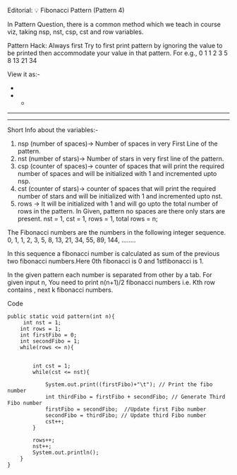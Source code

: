 Editorial: 💡 Fibonacci Pattern (Pattern 4)

In Pattern Question, there is a common method which we teach in course viz, taking nsp, nst, csp, cst and row variables.

Pattern Hack: Always first Try to first print pattern by ignoring the value to be printed then accommodate your value in that pattern. For e.g.,
0
1 1
2 3 5
8 13 21 34

View it as:-


*
* *
* * *
* * * *  
Short Info about the variables:-


1. nsp (number of spaces)-> Number of spaces in very First Line of the pattern.
2. nst (number of stars)-> Number of stars in very first line of the pattern.
3. csp (counter of spaces)-> counter of spaces that will print the required number of spaces and will be initialized with 1 and incremented upto nsp.
4. cst (counter of stars)->  counter of spaces that will print the required number of stars and will be initialized with 1 and incremented upto nst.
5. rows -> It will be initialized with 1 and will go upto the total number of rows in the pattern.
In Given, pattern no spaces are there only stars are present.
nst = 1, cst = 1, rows = 1, total rows = n;

The Fibonacci numbers are the numbers in the following integer sequence. 0, 1, 1, 2, 3, 5, 8, 13, 21, 34, 55, 89, 144, ……..

In this sequence a fibonacci number is calculated as sum of the previous two fibonacci numbers.Here 0th fibonacci is 0 and 1stfibonacci is 1.

In the given pattern each number is separated from other by a tab. For given input n, You need to print n(n+1)/2 fibonacci numbers i.e. Kth row contains , next k fibonacci numbers.

Code


    public static void pattern(int n){
         int nst = 1;
        int rows = 1;
        int firstFibo = 0;
        int secondFibo = 1;
        while(rows <= n){


            int cst = 1;
            while(cst <= nst){

                System.out.print((firstFibo)+"\t"); // Print the fibo number
                int thirdFibo = firstFibo + secondFibo; // Generate Third Fibo number
                firstFibo = secondFibo;  //Update first Fibo number
                secondFibo = thirdFibo; // Update third Fibo number
                cst++;
            }

            rows++;
            nst++;
            System.out.println();
        }
    }
